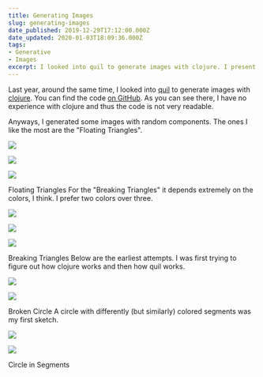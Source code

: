 ```yaml
---
title: Generating Images
slug: generating-images
date_published: 2019-12-29T17:12:00.000Z
date_updated: 2020-01-03T18:09:36.000Z
tags:
- Generative
- Images
excerpt: I looked into quil to generate images with clojure. I present some of the outcomes.
---
```


Last year, around the same time, I looked into [quil](http://www.quil.info/) to generate images with [clojure](https://clojure.org/). You can find the code [on GitHub](https://github.com/schemar/generative). As you can see there, I have no experience with clojure and thus the code is not very readable.

Anyways, I generated some images with random components. The ones I like the most are the "Floating Triangles".

![](/images/0004.png)

![](/images/0004-b.png)

![](/images/0004-a.png)

Floating Triangles
For the "Breaking Triangles" it depends extremely on the colors, I think. I prefer two colors over three.

![](/images/0005-b.png)

![](/images/0005-a.png)

![](/images/0005.png)

Breaking Triangles
Below are the earliest attempts. I was first trying to figure out how clojure works and then how quil works.

![](/images/0003.png)

![](/images/0003-a.png)

Broken Circle
A circle with differently (but similarly) colored segments was my first sketch.

![](/images/0002.png)

![](/images/0002-a.png)

Circle in Segments
